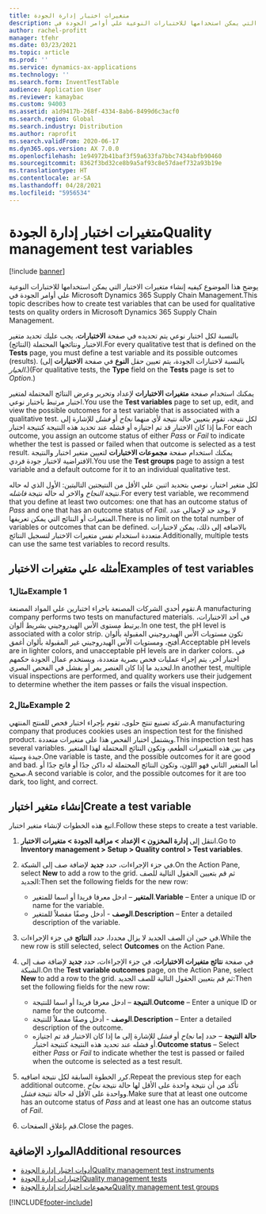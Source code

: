 ```yaml
---
title: متغيرات اختبار إدارة الجودة
description: يوضح هذا الموضوع كيفيه إنشاء متغيرات الاختبار التي يمكن استخدامها للاختبارات النوعية علي أوامر الجودة في Microsoft Dynamics 365 Supply Chain Management.
author: rachel-profitt
manager: tfehr
ms.date: 03/23/2021
ms.topic: article
ms.prod: ''
ms.service: dynamics-ax-applications
ms.technology: ''
ms.search.form: InventTestTable
audience: Application User
ms.reviewer: kamaybac
ms.custom: 94003
ms.assetid: a1d9417b-268f-4334-8ab6-8499d6c3acf0
ms.search.region: Global
ms.search.industry: Distribution
ms.author: raprofit
ms.search.validFrom: 2020-06-17
ms.dyn365.ops.version: AX 7.0.0
ms.openlocfilehash: 1e94972b41baf3f59a633fa7bbc7434abfb90460
ms.sourcegitcommit: 8362f3bd32ce8b9a5af93c8e57daef732a93b19e
ms.translationtype: HT
ms.contentlocale: ar-SA
ms.lasthandoff: 04/28/2021
ms.locfileid: "5956534"
---
```

# <a name="quality-management-test-variables"></a><span data-ttu-id="8fb4e-103">متغيرات اختبار إدارة الجودة</span><span class="sxs-lookup"><span data-stu-id="8fb4e-103">Quality management test variables</span></span>

[!include [banner](../includes/banner.md)]

<span data-ttu-id="8fb4e-104">يوضح هذا الموضوع كيفيه إنشاء متغيرات الاختبار التي يمكن استخدامها للاختبارات النوعية علي أوامر الجودة في Microsoft Dynamics 365 Supply Chain Management.</span><span class="sxs-lookup"><span data-stu-id="8fb4e-104">This topic describes how to create test variables that can be used for qualitative tests on quality orders in Microsoft Dynamics 365 Supply Chain Management.</span></span>

<span data-ttu-id="8fb4e-105">بالنسبة لكل اختبار نوعي يتم تحديده في صفحة **الاختبارات**، يجب عليك تحديد متغير الاختبار ونتائجها المحتملة (النتائج).</span><span class="sxs-lookup"><span data-stu-id="8fb4e-105">For every qualitative test that is defined on the **Tests** page, you must define a test variable and its possible outcomes (results).</span></span> <span data-ttu-id="8fb4e-106">(بالنسبة لاختبارات الجودة، يتم تعيين حقل **النوع** في صفحة **الاختبارات** إلى *الخيار*.)</span><span class="sxs-lookup"><span data-stu-id="8fb4e-106">(For qualitative tests, the **Type** field on the **Tests** page is set to *Option*.)</span></span>

<span data-ttu-id="8fb4e-107">يمكنك استخدام صفحة **متغيرات الاختبارات** لإعداد وتحرير وعرض النتائج المحتملة لمتغير اختبار مرتبط باختبار نوعي.</span><span class="sxs-lookup"><span data-stu-id="8fb4e-107">You use the **Test variables** page to set up, edit, and view the possible outcomes for a test variable that is associated with a qualitative test.</span></span> <span data-ttu-id="8fb4e-108">لكل نتيجة، تقوم بتعيين حالة نتيجة لأي منهما *نجاح* أو *فشل* للإشارة إلى ما إذا كان الاختبار قد تم اجتيازه أو فشله عند تحديد هذه النتيجة كنتيجة اختبار.</span><span class="sxs-lookup"><span data-stu-id="8fb4e-108">For each outcome, you assign an outcome status of either *Pass* or *Fail* to indicate whether the test is passed or failed when that outcome is selected as a test result.</span></span> <span data-ttu-id="8fb4e-109">يمكنك استخدام صفحة **مجموعات الاختبارات** لتعيين متغير اختبار والنتيجة الافتراضية لاختبار جودة فردي.</span><span class="sxs-lookup"><span data-stu-id="8fb4e-109">You use the **Test groups** page to assign a test variable and a default outcome for it to an individual qualitative test.</span></span>

<span data-ttu-id="8fb4e-110">لكل متغير اختبار، نوصي بتحديد اثنين علي الأقل من النتيجتين التاليتين: الأول الذي له حاله نتيجة *النجاح* والاخر له حاله نتيجة *فاشله*.</span><span class="sxs-lookup"><span data-stu-id="8fb4e-110">For every test variable, we recommend that you define at least two outcomes: one that has an outcome status of *Pass* and one that has an outcome status of *Fail*.</span></span> <span data-ttu-id="8fb4e-111">لا يوجد حد لإجمالي عدد المتغيرات أو النتائج التي يمكن تعريفها.</span><span class="sxs-lookup"><span data-stu-id="8fb4e-111">There is no limit on the total number of variables or outcomes that can be defined.</span></span> <span data-ttu-id="8fb4e-112">بالاضافه إلى ذلك، يمكن لاختبارات متعددة استخدام نفس متغيرات الاختبار لتسجيل النتائج.</span><span class="sxs-lookup"><span data-stu-id="8fb4e-112">Additionally, multiple tests can use the same test variables to record results.</span></span>

## <a name="examples-of-test-variables"></a><span data-ttu-id="8fb4e-113">أمثله علي متغيرات الاختبار</span><span class="sxs-lookup"><span data-stu-id="8fb4e-113">Examples of test variables</span></span>

### <a name="example-1"></a><span data-ttu-id="8fb4e-114">مثال1</span><span class="sxs-lookup"><span data-stu-id="8fb4e-114">Example 1</span></span>

<span data-ttu-id="8fb4e-115">تقوم أحدي الشركات المصنعة باجراء اختبارين علي المواد المصنعة.</span><span class="sxs-lookup"><span data-stu-id="8fb4e-115">A manufacturing company performs two tests on manufactured materials.</span></span> <span data-ttu-id="8fb4e-116">في أحد الاختبارات، يرتبط مستوى الأس الهيدروجيني بشريط ألوان.</span><span class="sxs-lookup"><span data-stu-id="8fb4e-116">In one test, the pH level is associated with a color strip.</span></span> <span data-ttu-id="8fb4e-117">تكون مستويات الأس الهيدروجيني المقبولة بألوان أفتح، ومستويات الأس الهيدروجيني غير المقبولة بألوان أغمق.</span><span class="sxs-lookup"><span data-stu-id="8fb4e-117">Acceptable pH levels are in lighter colors, and unacceptable pH levels are in darker colors.</span></span> <span data-ttu-id="8fb4e-118">في اختبار آخر، يتم إجراء عمليات فحص بصرية متعددة، ويستخدم عمال الجودة حكمهم لتحديد ما إذا كان العنصر يمر أو يفشل في الفحص البصري.</span><span class="sxs-lookup"><span data-stu-id="8fb4e-118">In another test, multiple visual inspections are performed, and quality workers use their judgement to determine whether the item passes or fails the visual inspection.</span></span>

### <a name="example-2"></a><span data-ttu-id="8fb4e-119">مثال2</span><span class="sxs-lookup"><span data-stu-id="8fb4e-119">Example 2</span></span>

<span data-ttu-id="8fb4e-120">شركة تصنيع تنتج حلوى، تقوم بإجراء اختبار فحص للمنتج المنتهي.</span><span class="sxs-lookup"><span data-stu-id="8fb4e-120">A manufacturing company that produces cookies uses an inspection test for the finished product.</span></span> <span data-ttu-id="8fb4e-121">ويشتمل اختبار الفحص هذا على متغيرات متعددة.</span><span class="sxs-lookup"><span data-stu-id="8fb4e-121">This inspection test has several variables.</span></span> <span data-ttu-id="8fb4e-122">ومن بين هذه المتغيرات الطعم، وتكون النتائج المحتملة لهذا المتغير جيدة وسيئة.</span><span class="sxs-lookup"><span data-stu-id="8fb4e-122">One variable is taste, and the possible outcomes for it are good and bad.</span></span> <span data-ttu-id="8fb4e-123">أما المتغير الثاني فهو اللون، وتكون النتائج المحتملة له داكن جدًا أو فاتح جدًا أو صحيح.</span><span class="sxs-lookup"><span data-stu-id="8fb4e-123">A second variable is color, and the possible outcomes for it are too dark, too light, and correct.</span></span>

## <a name="create-a-test-variable"></a><span data-ttu-id="8fb4e-124">إنشاء متغير اختبار</span><span class="sxs-lookup"><span data-stu-id="8fb4e-124">Create a test variable</span></span>

<span data-ttu-id="8fb4e-125">اتبع هذه الخطوات لإنشاء متغير اختبار.</span><span class="sxs-lookup"><span data-stu-id="8fb4e-125">Follow these steps to create a test variable.</span></span>

1. <span data-ttu-id="8fb4e-126">انتقل إلى **إدارة المخزون \> الإعداد \> مراقبة الجودة \> متغيرات الاختبار**.</span><span class="sxs-lookup"><span data-stu-id="8fb4e-126">Go to **Inventory management \> Setup \> Quality control \> Test variables**.</span></span>
1. <span data-ttu-id="8fb4e-127">في جزء الإجراءات، حدد **جديد** لإضافة صف إلى الشبكة.</span><span class="sxs-lookup"><span data-stu-id="8fb4e-127">On the Action Pane, select **New** to add a row to the grid.</span></span> <span data-ttu-id="8fb4e-128">ثم قم بتعيين الحقول التالية للصف الجديد:</span><span class="sxs-lookup"><span data-stu-id="8fb4e-128">Then set the following fields for the new row:</span></span>

    - <span data-ttu-id="8fb4e-129">**المتغير** – ادخل معرفا فريدا أو اسما للمتغير.</span><span class="sxs-lookup"><span data-stu-id="8fb4e-129">**Variable** – Enter a unique ID or name for the variable.</span></span>
    - <span data-ttu-id="8fb4e-130">**الوصف** - أدخل وصفًا مفصلاً للمتغير.</span><span class="sxs-lookup"><span data-stu-id="8fb4e-130">**Description** – Enter a detailed description of the variable.</span></span>

1. <span data-ttu-id="8fb4e-131">في حين ان الصف الجديد لا يزال محددا، حدد **النتائج** في جزء الإجراءات.</span><span class="sxs-lookup"><span data-stu-id="8fb4e-131">While the new row is still selected, select **Outcomes** on the Action Pane.</span></span>
1. <span data-ttu-id="8fb4e-132">في صفحة **نتائج متغيرات الاختبارات**، في جزء الإجراءات، حدد **جديد** لإضافة صف إلى الشبكة.</span><span class="sxs-lookup"><span data-stu-id="8fb4e-132">On the **Test variable outcomes** page, on the Action Pane, select **New** to add a row to the grid.</span></span> <span data-ttu-id="8fb4e-133">ثم قم بتعيين الحقول التالية للصف الجديد:</span><span class="sxs-lookup"><span data-stu-id="8fb4e-133">Then set the following fields for the new row:</span></span>

    - <span data-ttu-id="8fb4e-134">**النتيجة** – ادخل معرفا فريدا أو اسما للنتيجة.</span><span class="sxs-lookup"><span data-stu-id="8fb4e-134">**Outcome** – Enter a unique ID or name for the outcome.</span></span>
    - <span data-ttu-id="8fb4e-135">**الوصف** - أدخل وصفًا مفصلاً للنتيجة.</span><span class="sxs-lookup"><span data-stu-id="8fb4e-135">**Description** – Enter a detailed description of the outcome.</span></span>
    - <span data-ttu-id="8fb4e-136">**حالة النتيجة** – حدد إما *نجاح* أو *فشل* للإشارة إلى ما إذا كان الاختبار قد تم اجتيازه أو فشله عند تحديد هذه النتيجة كنتيجة اختبار.</span><span class="sxs-lookup"><span data-stu-id="8fb4e-136">**Outcome status** – Select either *Pass* or *Fail* to indicate whether the test is passed or failed when the outcome is selected as a test result.</span></span>

1. <span data-ttu-id="8fb4e-137">كرر الخطوة السابقة لكل نتيجة اضافيه.</span><span class="sxs-lookup"><span data-stu-id="8fb4e-137">Repeat the previous step for each additional outcome.</span></span> <span data-ttu-id="8fb4e-138">تأكد من أن نتيجة واحدة على الأقل لها حالة نتيجة *نجاح* وواحدة على الأقل له حالة نتيجة *فشل*.</span><span class="sxs-lookup"><span data-stu-id="8fb4e-138">Make sure that at least one outcome has an outcome status of *Pass* and at least one has an outcome status of *Fail*.</span></span>
1. <span data-ttu-id="8fb4e-139">قم بإغلاق الصفحات.</span><span class="sxs-lookup"><span data-stu-id="8fb4e-139">Close the pages.</span></span>

## <a name="additional-resources"></a><span data-ttu-id="8fb4e-140">الموارد الإضافية</span><span class="sxs-lookup"><span data-stu-id="8fb4e-140">Additional resources</span></span>

- [<span data-ttu-id="8fb4e-141">أدوات اختبار إدارة الجودة</span><span class="sxs-lookup"><span data-stu-id="8fb4e-141">Quality management test instruments</span></span>](quality-test-instruments.md)
- [<span data-ttu-id="8fb4e-142">اختبارات إدارة الجودة</span><span class="sxs-lookup"><span data-stu-id="8fb4e-142">Quality management tests</span></span>](quality-tests.md)
- [<span data-ttu-id="8fb4e-143">مجموعات اختبارات إدارة الجودة</span><span class="sxs-lookup"><span data-stu-id="8fb4e-143">Quality management test groups</span></span>](quality-test-groups.md)

[!INCLUDE[footer-include](../../includes/footer-banner.md)]
